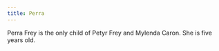 ```yaml
---
title: Perra
---
```


Perra Frey is the only child of Petyr Frey and Mylenda Caron. She is five years old.


